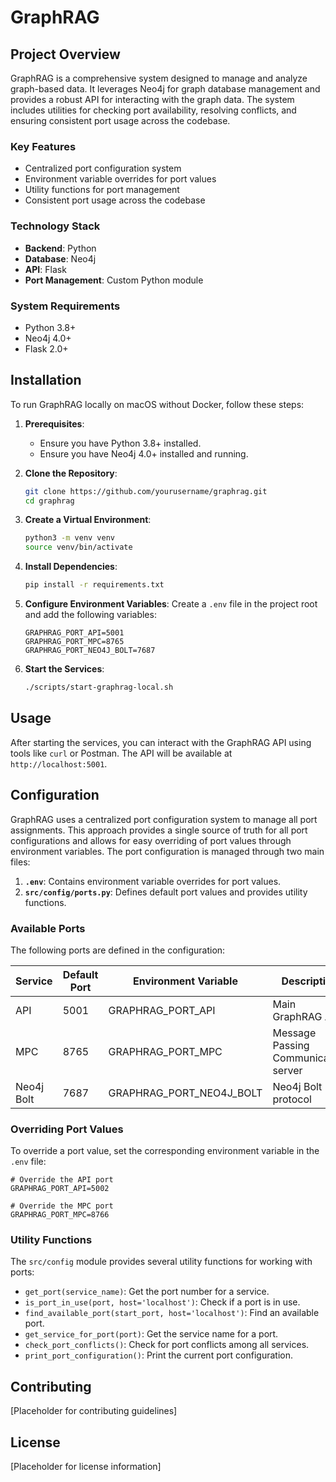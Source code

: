 # GraphRAG

## Project Overview

GraphRAG is a comprehensive system designed to manage and analyze graph-based data. It leverages Neo4j for graph database management and provides a robust API for interacting with the graph data. The system includes utilities for checking port availability, resolving conflicts, and ensuring consistent port usage across the codebase.

### Key Features

- Centralized port configuration system
- Environment variable overrides for port values
- Utility functions for port management
- Consistent port usage across the codebase

### Technology Stack

- **Backend**: Python
- **Database**: Neo4j
- **API**: Flask
- **Port Management**: Custom Python module

### System Requirements

- Python 3.8+
- Neo4j 4.0+
- Flask 2.0+

## Installation

To run GraphRAG locally on macOS without Docker, follow these steps:

1. **Prerequisites**:
   - Ensure you have Python 3.8+ installed.
   - Ensure you have Neo4j 4.0+ installed and running.

2. **Clone the Repository**:
   ```bash
   git clone https://github.com/yourusername/graphrag.git
   cd graphrag
   ```

3. **Create a Virtual Environment**:
   ```bash
   python3 -m venv venv
   source venv/bin/activate
   ```

4. **Install Dependencies**:
   ```bash
   pip install -r requirements.txt
   ```

5. **Configure Environment Variables**:
   Create a `.env` file in the project root and add the following variables:
   ```
   GRAPHRAG_PORT_API=5001
   GRAPHRAG_PORT_MPC=8765
   GRAPHRAG_PORT_NEO4J_BOLT=7687
   ```

6. **Start the Services**:
   ```bash
   ./scripts/start-graphrag-local.sh
   ```

## Usage

After starting the services, you can interact with the GraphRAG API using tools like `curl` or Postman. The API will be available at `http://localhost:5001`.

## Configuration

GraphRAG uses a centralized port configuration system to manage all port assignments. This approach provides a single source of truth for all port configurations and allows for easy overriding of port values through environment variables. The port configuration is managed through two main files:

1. **`.env`**: Contains environment variable overrides for port values.
2. **`src/config/ports.py`**: Defines default port values and provides utility functions.

### Available Ports

The following ports are defined in the configuration:

| Service | Default Port | Environment Variable | Description |
|---------|--------------|----------------------|-------------|
| API | 5001 | GRAPHRAG_PORT_API | Main GraphRAG API |
| MPC | 8765 | GRAPHRAG_PORT_MPC | Message Passing Communication server |
| Neo4j Bolt | 7687 | GRAPHRAG_PORT_NEO4J_BOLT | Neo4j Bolt protocol |

### Overriding Port Values

To override a port value, set the corresponding environment variable in the `.env` file:
```
# Override the API port
GRAPHRAG_PORT_API=5002

# Override the MPC port
GRAPHRAG_PORT_MPC=8766
```

### Utility Functions

The `src/config` module provides several utility functions for working with ports:

- `get_port(service_name)`: Get the port number for a service.
- `is_port_in_use(port, host='localhost')`: Check if a port is in use.
- `find_available_port(start_port, host='localhost')`: Find an available port.
- `get_service_for_port(port)`: Get the service name for a port.
- `check_port_conflicts()`: Check for port conflicts among all services.
- `print_port_configuration()`: Print the current port configuration.

## Contributing

[Placeholder for contributing guidelines]

## License

[Placeholder for license information]